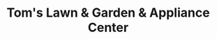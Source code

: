---
title: "Tom's Lawn & Garden & Appliance Center"
url: /jasper/toms-lawn-and-garden-and-appliance-center/
shop: garden centre
---
